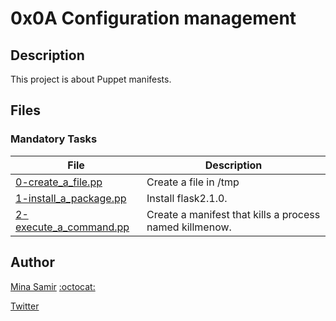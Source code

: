 # 0x0A Configuration management

## Description

This project is about Puppet manifests.

## Files

### Mandatory Tasks

| File | Description |
| ------ | ------ |
| [0-create_a_file.pp](0-create_a_file.pp) | Create a file in /tmp |
| [1-install_a_package.pp](1-install_a_package.pp) | Install flask2.1.0. |
| [2-execute_a_command.pp](2-execute_a_command.pp) | Create a manifest that kills a process named killmenow. |

## Author

[Mina Samir](https://www.linkedin.com/in/mina-samir-0a0765207/) [:octocat:](https://github.com/MinaSamirSaad)

[Twitter](https://twitter.com/MinasamirNashid)

